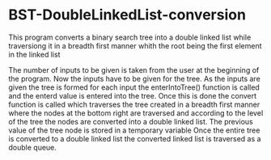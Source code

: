 # BST-DoubleLinkedList-conversion
This program converts a binary search tree into a double linked list while traversiong it in a breadth 
first manner whith the root being the first element in the linked list

The number of inputs to be given is taken from the user at the beginning of the program.
Now the inputs have to be given for the tree. As the inputs are given the tree is formed 
for each input the enterIntoTree() function is called and the enterd value is entered into
the tree.
Once this is done the convert function is called which traverses the tree created in a breadth
first manner where the nodes at the bottom right are traversed and according to the level of the tree
the nodes are converted into a double linked list. The previous value of the tree node is stored
in a temporary variable 
Once the entire tree is converted to a double linked list the converted linked list is traversed as
a double queue.
